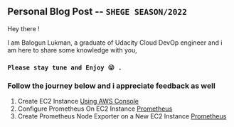 ## Personal Blog Post -- ` SHEGE SEASON/2022 `
Hey there !

I am Balogun Lukman, a graduate of Udacity Cloud DevOp engineer and i am here to share some knowledge with you,
### `Please stay tune and Enjoy 😜 .`


### Follow the journey below and i appreciate feedback as well

1. Create EC2 Instance [Using AWS Console](blogs/CreateAWSInstance/README.md) 
2. Configure Prometheus On EC2 Instance [Prometheus](blogs/Prometheus_setUp/README.md) 
3. Create Prometheus Node Exporter on a New EC2 Instance [Prometheus](blogs/Prometheus_node_exporter/README.md) 
